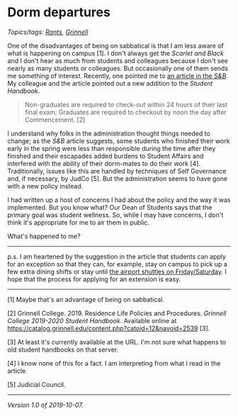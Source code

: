Dorm departures
===============

*Topics/tags: [Rants](index-rants), [Grinnell](index-grinnell)*

One of the disadvantages of being on sabbatical is that I am less
aware of what is happening on campus [1].  I don't always get the
_Scarlet and Black_ and I don't hear as much from students and
colleagues because I don't see nearly as many students or colleagues.
But occasionally one of them sends me something of interest.
Recently, one pointed me to [an article in the
_S&B_](https://grinnell.formstack.com/forms/shuttle_signup).  My
colleague and the article pointed out a new addition to the
_Student Handbook_.

> Non-graduates are required to check-out within 24 hours of their last final exam; Graduates are required to checkout by noon the day after Commencement. [2]

I understand why folks in the administration thought things needed
to change; as the _S&B_ article suggests, some students who finished
their work early in the spring were less than responsible during
the time after they finished and their escapades added burdens to
Student Affairs and interfered with the ability of their dorm-mates
to do their work [4].  Traditionally, issues like this are handled
by techniques of Self Governance and, if necessary, by JudCo [5].
But the administration seems to have gone with a new policy instead.

I had written up a host of concerns I had about the policy and the
way it was implemented.  But you know what?  Our Dean of Students
says that the primary goal was student wellness.  So, while I may
have concerns, I don't think it's appropriate for me to air them
in public.  

What's happened to me?

---

p.s. I am heartened by the suggestion in the article that students
can apply for an exception so that they can, for example, stay on
campus to pick up a few extra dining shifts or stay until [the
airport shuttles on
Friday/Saturday](https://grinnell.formstack.com/forms/shuttle_signup).  I
hope that the process for applying for an extension is easy.

---

[1] Maybe that's an advantage of being on sabbatical.

[2] Grinnell College.  2019.  Residence Life Policies and
Procedures.  _Grinnell College 2019-2020 Student Handbook_.
Available online at <https://catalog.grinnell.edu/content.php?catoid=12&navoid=2539> [3].

[3] At least it's currently available at the URL.  I'm not sure what happens
to old student handbooks on that server.

[4] I know none of this for a fact.  I am interpreting from what I read
in the article.

[5] Judicial Council.

---

*Version 1.0 of 2019-10-07.*

